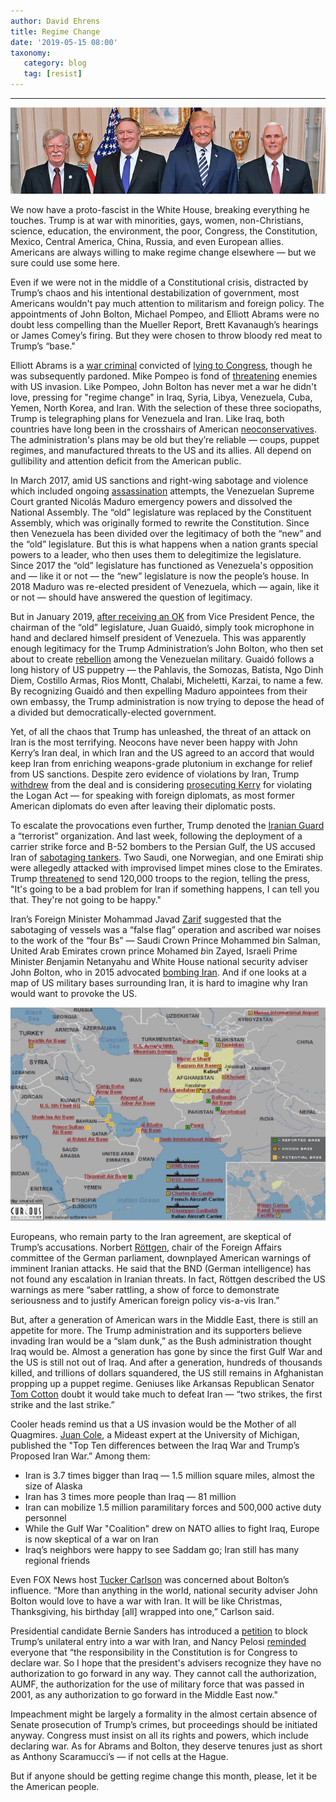 ```yaml
---
author: David Ehrens
title: Regime Change
date: '2019-05-15 08:00'
taxonomy:
   category: blog
   tag: [resist]
---
```

---

![smiling jackals](jackals.jpg)

We now have a proto-fascist in the White House, breaking everything he touches. Trump is at war with minorities, gays, women, non-Christians, science, education, the environment, the poor, Congress, the Constitution, Mexico, Central America, China, Russia, and even European allies. Americans are always willing to make regime change elsewhere — but we sure could use some here.

Even if we were not in the middle of a Constitutional crisis, distracted by Trump’s chaos and his intentional destabilization of government, most Americans wouldn't pay much attention to militarism and foreign policy. The appointments of John Bolton, Michael Pompeo, and Elliott Abrams were no doubt less compelling than the Mueller Report, Brett Kavanaugh’s hearings or James Comey’s firing. But they were chosen to throw bloody red meat to Trump’s “base."

Elliott Abrams is a [war criminal](https://theintercept.com/2019/01/30/elliott-abrams-venezuela-coup/) convicted of [lying to Congress](https://www.aljazeera.com/news/2019/02/elliott-abrams-special-envoy-venezuela-190212012146896.html), though he was subsequently pardoned. Mike Pompeo is fond of [threatening](https://www.usatoday.com/story/news/world/2019/05/01/venezuela-crisis-pompeo-raises-possibility-military-action-guaido-maduro/3631409002/) enemies with US invasion. Like Pompeo, John Bolton has never met a war he didn't love, pressing for "regime change" in Iraq, Syria, Libya, Venezuela, Cuba, Yemen, North Korea, and Iran. With the selection of these three sociopaths, Trump is telegraphing plans for Venezuela and Iran. Like Iraq, both countries have long been in the crosshairs of American [neoconservatives](https://www.aljazeera.com/news/2019/02/elliott-abrams-special-envoy-venezuela-190212012146896.html). The administration's plans may be old but they’re reliable — coups, puppet regimes, and manufactured threats to the US and its allies. All depend on gullibility and attention deficit from the American public.

In March 2017, amid US sanctions and right-wing sabotage and violence which included ongoing [assassination](https://www.youtube.com/watch?v=J71BT0stT3k) attempts, the Venezuelan Supreme Court granted Nicolás Maduro emergency powers and dissolved the National Assembly. The “old” legislature was replaced by the Constituent Assembly, which was originally formed to rewrite the Constitution. Since then Venezuela has been divided over the legitimacy of both the “new” and the “old” legislature. But this is what happens when a nation grants special powers to a leader, who then uses them to delegitimize the legislature. Since 2017 the “old” legislature has functioned as Venezuela's opposition and — like it or not — the “new” legislature is now the people’s house. In 2018 Maduro was re-elected president of Venezuela, which — again, like it or not — should have answered the question of legitimacy.

But in January 2019, [after receiving an OK](https://thegrayzone.com/2019/01/29/the-making-of-juan-guaido-how-the-us-regime-change-laboratory-created-venezuelas-coup-leader/) from Vice President Pence, the chairman of the “old” legislature, Juan Guaidó, simply took microphone in hand and declared himself president of Venezuela. This was apparently enough legitimacy for the Trump Administration’s John Bolton, who then set about to create [rebellion](https://fpif.org/bolton-in-wonderland/) among the Venezuelan military. Guaidó follows a long history of US puppetry — the Pahlavis, the Somozas, Batista, Ngo Dinh Diem, Costillo Armas, Rios Montt, Chalabi, Micheletti, Karzai, to name a few. By recognizing Guaidó and then expelling Maduro appointees from their own embassy, the Trump administration is now trying to depose the head of a divided but democratically-elected government.

Yet, of all the chaos that Trump has unleashed, the threat of an attack on Iran is the most terrifying. Neocons have never been happy with John Kerry’s Iran deal, in which Iran and the US agreed to an accord that would keep Iran from enriching weapons-grade plutonium in exchange for relief from US sanctions. Despite zero evidence of violations by Iran, Trump [withdrew](https://www.cnn.com/2018/05/08/politics/donald-trump-iran-deal-announcement-decision/index.html) from the deal and is considering [prosecuting Kerry](https://thehill.com/homenews/administration/442934-trump-says-john-kerry-should-be-prosecuted-under-logan-act) for violating the Logan Act — for speaking with foreign diplomats, as most former American diplomats do even after leaving their diplomatic posts.

To escalate the provocations even further, Trump denoted the [Iranian Guard](https://www.aljazeera.com/news/2019/04/designates-iran-elite-irgc-terrorist-organisation-trump-190408141756166.html) a “terrorist” organization. And last week, following the deployment of a carrier strike force and B-52 bombers to the Persian Gulf, the US accused Iran of [sabotaging tankers](https://www.cbsnews.com/news/iran-news-sabotage-tankers-fujairah-us-donald-trump-warns-iran-live-updates-2019-05-14/). Two Saudi, one Norwegian, and one Emirati ship were allegedly attacked with improvised limpet mines close to the Emirates. Trump [threatened](https://www.usatoday.com/story/news/politics/2019/05/13/donald-trump-threatens-iran-after-oil-tankers-sabotaged-persian-gulf/1191755001/) to send 120,000 troops to the region, telling the press, "It's going to be a bad problem for Iran if something happens, I can tell you that. They're not going to be happy." 

Iran’s Foreign Minister Mohammad Javad [Zarif](https://www.washingtonpost.com/world/2019/05/15/white-house-builds-path-war-with-iran/?utm_term=.03135b5cc2cb) suggested that the sabotaging of vessels was a “false flag” operation and ascribed war noises to the work of the “four Bs” — Saudi Crown Prince Mohammed *b*in Salman, United Arab Emirates crown prince Mohamed *b*in Zayed, Israeli Prime Minister *B*enjamin Netanyahu and White House national security adviser John *B*olton, who in 2015 advocated [bombing Iran](https://www.nytimes.com/2015/03/26/opinion/to-stop-irans-bomb-bomb-iran.html). And if one looks at a map of US military bases surrounding Iran, it is hard to imagine why Iran would want to provoke the US.

![](surrounded.jpg)

Europeans, who remain party to the Iran agreement, are skeptical of Trump’s accusations. Norbert [Röttgen](https://www.washingtonpost.com/world/us-ordersnon-emergency-government-employees-to-leave-iraq/2019/05/15/80ec7fb4-76e8-11e9-ac17-284a66782c41_story.html?utm_term=.eda2b766a1a8), chair of the Foreign Affairs committee of the German parliament, downplayed American warnings of imminent Iranian attacks. He said that the BND (German intelligence) has not found any escalation in Iranian threats. In fact, Röttgen described the US warnings as mere “saber rattling, a show of force to demonstrate seriousness and to justify American foreign policy vis-a-vis Iran.”

But, after a generation of American wars in the Middle East, there is still an appetite for more. The Trump administration and its supporters believe invading Iran would be a “slam dunk,” as the Bush administration thought Iraq would be. Almost a generation has gone by since the first Gulf War and the US is still not out of Iraq. And after a generation, hundreds of thousands killed, and trillions of dollars squandered, the US still remains in Afghanistan propping up a puppet regime. Geniuses like Arkansas Republican Senator [Tom Cotton](https://www.dailykos.com/stories/2019/5/14/1857682/--Sen-Tom-Cotton-suggests-war-with-Iran-would-be-a-cakewalk) doubt it would take much to defeat Iran — “two strikes, the first strike and the last strike.”

Cooler heads remind us that a US invasion would be the Mother of all Quagmires. [Juan Cole](https://www.juancole.com/2019/05/differences-between-proposed.html), a Mideast expert at the University of Michigan, published the "Top Ten differences between the Iraq War and Trump’s Proposed Iran War.” Among them:

- Iran is 3.7 times bigger than Iraq — 1.5 million square miles, almost the size of Alaska
- Iran has 3 times more people than Iraq — 81 million
- Iran can mobilize 1.5 million paramilitary forces and 500,000 active duty personnel
- While the Gulf War "Coalition" drew on NATO allies to fight Iraq, Europe is now skeptical of a war on Iran
- Iraq’s neighbors were happy to see Saddam go; Iran still has many regional friends

Even FOX News host [Tucker Carlson](https://thehill.com/homenews/media/443800-tucker-carlson-bolton-would-love-to-have-a-war-with-iran) was concerned about Bolton’s influence. “More than anything in the world, national security adviser John Bolton would love to have a war with Iran. It will be like Christmas, Thanksgiving, his birthday [all] wrapped into one,” Carlson said. 

Presidential candidate Bernie Sanders has introduced a [petition](https://thehill.com/homenews/campaign/444162-sanders-introduces-petition-to-prohibit-war-with-iran-without-congress) to block Trump’s unilateral entry into a war with Iran, and Nancy Pelosi [reminded](https://thehill.com/homenews/house/444060-pelosi-warns-trump-on-iran-only-congress-can-declare-war) everyone that “the responsibility in the Constitution is for Congress to declare war. So I hope that the president's advisers recognize they have no authorization to go forward in any way. They cannot call the authorization, AUMF, the authorization for the use of military force that was passed in 2001, as any authorization to go forward in the Middle East now."  

Impeachment might be largely a formality in the almost certain absence of Senate prosecution of Trump’s crimes, but proceedings should be initiated anyway. Congress must insist on all its rights and powers, which include declaring war. As for Abrams and Bolton, they deserve tenures just as short as Anthony Scaramucci’s — if not cells at the Hague. 

But if anyone should be getting regime change this month, please, let it be the American people.


